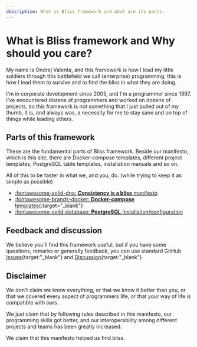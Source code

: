 ```yaml
---
description: What is Bliss framework and what are its parts. 
---
```


# What is Bliss framework and Why should you care?

My name is Ondrej Valenta, and this framework is how I lead my little soldiers through this battlefield we call (enterprise) programming, this is how I lead them to survive and to find the bliss in what they are doing.

I'm in corporate development since 2005, and I'm a programmer since 1997. I've encountered dozens of programmers and worked on dozens of projects, so this framework is not something that I just pulled out of my thumb, it is, and always was, a necessity for me to stay sane and on top of things while leading others.

## Parts of this framework

These are the fundamental parts of Bliss framework. Beside our manifesto, which is this site, there are Docker-compose templates, different project templates, PostgreSQL table templates, installation manuals and so on.

All of this to be faster in what we, and you, do. (while trying to keep it as simple as possible)

<div class="grid cards" markdown>

- [:fontawesome-solid-dna: __Consistency is a bliss__ manifesto](./consistency-is-bliss.md)
- [:fontawesome-brands-docker: __Docker-compose__ templates](https://github.com/bliss-framework/docker-compose-templates){:target="_blank"}
- [:fontawesome-solid-database: __PostgreSQL__ installation/configuration](https://github.com/bliss-framework/postgresql-installation-configuration)

</div>

## Feedback and discussion

We believe you'll find this framework useful, but if you have some questions, remarks or generally feedback, you can use standard GitHub [Issues](https://github.com/bliss-framework/web/issues){target:"_blank"} and [Discussion](https://github.com/bliss-framework/web/discussions){target:"_blank"}

## Disclaimer

We don't claim we know everything, or that we know it better than you, or that we covered every aspect of programmers life, or that your way of life is compatible with ours. 

We just claim that by following rules described in this manifesto, our programming skills got better, and our interoperability among different projects and teams has been greatly increased.

We claim that this manifesto helped us find bliss.